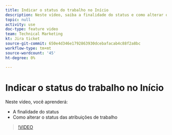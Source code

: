 ```yaml
---
title: Indicar o status do trabalho no Início
description: Neste vídeo, saiba a finalidade do status e como alterar o status das atribuições de trabalho.
topic: null
activity: use
doc-type: feature video
team: Technical Marketing
kt: Jira ticket
source-git-commit: 650e4d346e1792863930dcebafacab4c88f2a8bc
workflow-type: tm+mt
source-wordcount: '45'
ht-degree: 0%

---
```


# Indicar o status do trabalho no Início

Neste vídeo, você aprenderá:

* A finalidade do status
* Como alterar o status das atribuições de trabalho

>[!VIDEO](https://video.tv.adobe.com/v/335101/?quality=12&learn=on)
